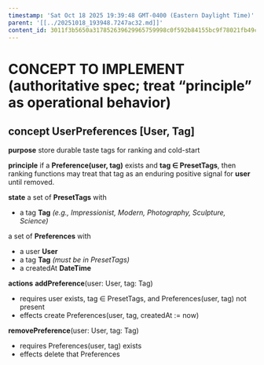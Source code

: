 ```yaml
---
timestamp: 'Sat Oct 18 2025 19:39:48 GMT-0400 (Eastern Daylight Time)'
parent: '[[../20251018_193948.7247ac32.md]]'
content_id: 3011f3b5650a317852639629965759998c0f592b84155bc9f78021fb49c6d383
---
```


# CONCEPT TO IMPLEMENT (authoritative spec; treat “principle” as operational behavior)

## concept **UserPreferences** \[User, Tag]

**purpose**
store durable taste tags for ranking and cold-start

**principle**
if a **Preference(user, tag)** exists and **tag ∈ PresetTags**, then ranking functions may treat that tag as an enduring positive signal for **user** until removed.

**state**
a set of **PresetTags** with

* a tag **Tag**  *(e.g., Impressionist, Modern, Photography, Sculpture, Science)*

a set of **Preferences** with

* a user **User**
* a tag **Tag**  *(must be in PresetTags)*
* a createdAt **DateTime**

**actions**
**addPreference**(user: User, tag: Tag)

* requires user exists, tag ∈ PresetTags, and Preferences(user, tag) not present
* effects create Preferences(user, tag, createdAt := now)

**removePreference**(user: User, tag: Tag)

* requires Preferences(user, tag) exists
* effects delete that Preferences
